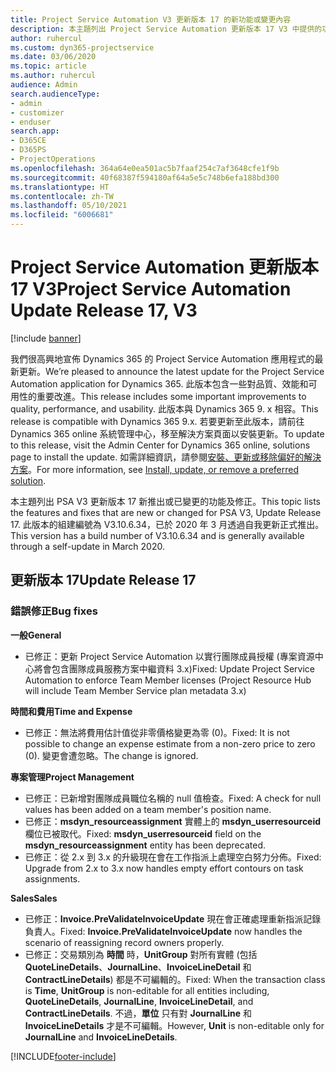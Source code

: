 ```yaml
---
title: Project Service Automation V3 更新版本 17 的新功能或變更內容
description: 本主題列出 Project Service Automation 更新版本 17 V3 中提供的功能和修正。
author: ruhercul
ms.custom: dyn365-projectservice
ms.date: 03/06/2020
ms.topic: article
ms.author: ruhercul
audience: Admin
search.audienceType:
- admin
- customizer
- enduser
search.app:
- D365CE
- D365PS
- ProjectOperations
ms.openlocfilehash: 364a64e0ea501ac5b7faaf254c7af3648cfe1f9b
ms.sourcegitcommit: 40f68387f594180af64a5e5c748b6efa188bd300
ms.translationtype: HT
ms.contentlocale: zh-TW
ms.lasthandoff: 05/10/2021
ms.locfileid: "6006681"
---
```

# <a name="project-service-automation-update-release-17-v3"></a><span data-ttu-id="b9f43-103">Project Service Automation 更新版本 17 V3</span><span class="sxs-lookup"><span data-stu-id="b9f43-103">Project Service Automation Update Release 17, V3</span></span>

[!include [banner](../includes/psa-now-project-operations.md)]

<span data-ttu-id="b9f43-104">我們很高興地宣佈 Dynamics 365 的 Project Service Automation 應用程式的最新更新。</span><span class="sxs-lookup"><span data-stu-id="b9f43-104">We’re pleased to announce the latest update for the Project Service Automation application for Dynamics 365.</span></span> <span data-ttu-id="b9f43-105">此版本包含一些對品質、效能和可用性的重要改進。</span><span class="sxs-lookup"><span data-stu-id="b9f43-105">This release includes some important improvements to quality, performance, and usability.</span></span>  <span data-ttu-id="b9f43-106">此版本與 Dynamics 365 9. x 相容。</span><span class="sxs-lookup"><span data-stu-id="b9f43-106">This release is compatible with Dynamics 365 9.x.</span></span> <span data-ttu-id="b9f43-107">若要更新至此版本，請前往 Dynamics 365 online 系統管理中心，移至解決方案頁面以安裝更新。</span><span class="sxs-lookup"><span data-stu-id="b9f43-107">To update to this release, visit the Admin Center for Dynamics 365 online, solutions page to install the update.</span></span> <span data-ttu-id="b9f43-108">如需詳細資訊，請參閱[安裝、更新或移除偏好的解決方案](/power-platform/admin/install-remove-preferred-solution)。</span><span class="sxs-lookup"><span data-stu-id="b9f43-108">For more information, see [Install, update, or remove a preferred solution](/power-platform/admin/install-remove-preferred-solution).</span></span>

<span data-ttu-id="b9f43-109">本主題列出 PSA V3 更新版本 17 新推出或已變更的功能及修正。</span><span class="sxs-lookup"><span data-stu-id="b9f43-109">This topic lists the features and fixes that are new or changed for PSA V3, Update Release 17.</span></span> <span data-ttu-id="b9f43-110">此版本的組建編號為 V3.10.6.34，已於 2020 年 3 月透過自我更新正式推出。</span><span class="sxs-lookup"><span data-stu-id="b9f43-110">This version has a build number of V3.10.6.34 and is generally available through a self-update in March 2020.</span></span>


## <a name="update-release-17"></a><span data-ttu-id="b9f43-111">更新版本 17</span><span class="sxs-lookup"><span data-stu-id="b9f43-111">Update Release 17</span></span>

### <a name="bug-fixes"></a><span data-ttu-id="b9f43-112">錯誤修正</span><span class="sxs-lookup"><span data-stu-id="b9f43-112">Bug fixes</span></span>

<span data-ttu-id="b9f43-113">**一般**</span><span class="sxs-lookup"><span data-stu-id="b9f43-113">**General**</span></span>

- <span data-ttu-id="b9f43-114">已修正：更新 Project Service Automation 以實行團隊成員授權 (專案資源中心將會包含團隊成員服務方案中繼資料 3.x)</span><span class="sxs-lookup"><span data-stu-id="b9f43-114">Fixed: Update Project Service Automation to enforce Team Member licenses (Project Resource Hub will include Team Member Service plan metadata 3.x)</span></span>
 
<span data-ttu-id="b9f43-115">**時間和費用**</span><span class="sxs-lookup"><span data-stu-id="b9f43-115">**Time and Expense**</span></span>

- <span data-ttu-id="b9f43-116">已修正：無法將費用估計值從非零價格變更為零 (0)。</span><span class="sxs-lookup"><span data-stu-id="b9f43-116">Fixed: It is not possible to change an expense estimate from a non-zero price to zero (0).</span></span> <span data-ttu-id="b9f43-117">變更會遭忽略。</span><span class="sxs-lookup"><span data-stu-id="b9f43-117">The change is ignored.</span></span>

<span data-ttu-id="b9f43-118">**專案管理**</span><span class="sxs-lookup"><span data-stu-id="b9f43-118">**Project Management**</span></span>

- <span data-ttu-id="b9f43-119">已修正：已新增對團隊成員職位名稱的 null 值檢查。</span><span class="sxs-lookup"><span data-stu-id="b9f43-119">Fixed: A check for null values has been added on a team member's position name.</span></span>
- <span data-ttu-id="b9f43-120">已修正：**msdyn_resourceassignment** 實體上的 **msdyn_userresourceid** 欄位已被取代。</span><span class="sxs-lookup"><span data-stu-id="b9f43-120">Fixed: **msdyn_userresourceid** field on the **msdyn_resourceassignment** entity has been deprecated.</span></span>
- <span data-ttu-id="b9f43-121">已修正：從 2.x 到 3.x 的升級現在會在工作指派上處理空白努力分佈。</span><span class="sxs-lookup"><span data-stu-id="b9f43-121">Fixed: Upgrade from 2.x to 3.x now handles empty effort contours on task assignments.</span></span>

<span data-ttu-id="b9f43-122">**Sales**</span><span class="sxs-lookup"><span data-stu-id="b9f43-122">**Sales**</span></span>

- <span data-ttu-id="b9f43-123">已修正：**Invoice.PreValidateInvoiceUpdate** 現在會正確處理重新指派記錄負責人。</span><span class="sxs-lookup"><span data-stu-id="b9f43-123">Fixed: **Invoice.PreValidateInvoiceUpdate** now handles the scenario of reassigning record owners properly.</span></span>
- <span data-ttu-id="b9f43-124">已修正：交易類別為 **時間** 時，**UnitGroup** 對所有實體 (包括 **QuoteLineDetails**、**JournalLine**、**InvoiceLineDetail** 和 **ContractLineDetails**) 都是不可編輯的。</span><span class="sxs-lookup"><span data-stu-id="b9f43-124">Fixed: When the transaction class is **Time**, **UnitGroup** is non-editable for all entities including, **QuoteLineDetails**, **JournalLine**, **InvoiceLineDetail**, and **ContractLineDetails**.</span></span> <span data-ttu-id="b9f43-125">不過，**單位** 只有對 **JournalLine** 和 **InvoiceLineDetails** 才是不可編輯。</span><span class="sxs-lookup"><span data-stu-id="b9f43-125">However, **Unit** is non-editable only for **JournalLine** and **InvoiceLineDetails**.</span></span>




[!INCLUDE[footer-include](../includes/footer-banner.md)]